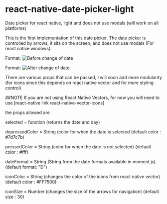 # react-native-date-picker-light
Date picker for react native, light and does not use modals (will work on all platforms)



This is the first implementation of this date picker. The date picker is controlled by arrows, it sits on the screen,
and does not use modals (For react native windows).


Format: ![Before change of date](https://i.imgur.com/0t7KyZU.png)

Format: ![After change of date](https://i.imgur.com/XMpZCWH.png)


There are various props that can be passed, I will soon add more modularity
(for icons since this depends on react native vector and for more styling control)

##NOTE If you are not using React Native Vectors, for now you will need to use [react-native link react-native-vector-icons]


the props allowed are 

selected = function (returns the date and day)

depressedColor = String (color for when the date is selected (default color : #7d7c7b)

pressedColor = String (color for when the date is not selected) (default color : #fff)

dateFormat = String (String from the date formats available in moment js) (default format: "D")

iconColor = String (changes the color of the icons from react native vector) (default color : #FF7500)

iconSize = Number (changes the size of the arrows for navigation) (default size : 30)
